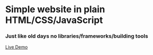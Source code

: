 # Simple website in plain HTML/CSS/JavaScript 

### Just like old days no libraries/frameworks/building tools

[Live Demo](https://artur-dani.github.io/simple-website/)

